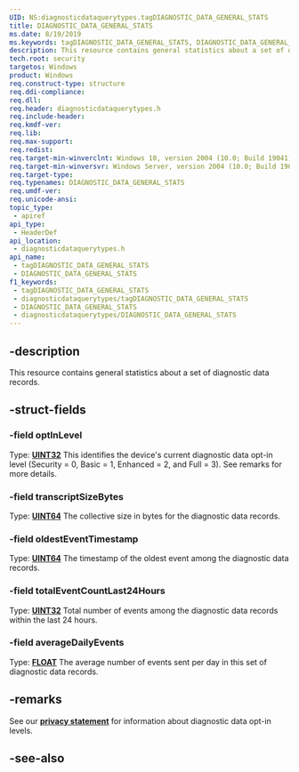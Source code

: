 ```yaml
---
UID: NS:diagnosticdataquerytypes.tagDIAGNOSTIC_DATA_GENERAL_STATS
title: DIAGNOSTIC_DATA_GENERAL_STATS
ms.date: 8/19/2019
ms.keywords: tagDIAGNOSTIC_DATA_GENERAL_STATS, DIAGNOSTIC_DATA_GENERAL_STATS
description: This resource contains general statistics about a set of diagnostic data records.
tech.root: security
targetos: Windows
product: Windows
req.construct-type: structure
req.ddi-compliance: 
req.dll: 
req.header: diagnosticdataquerytypes.h
req.include-header: 
req.kmdf-ver: 
req.lib: 
req.max-support: 
req.redist: 
req.target-min-winverclnt: Windows 10, version 2004 (10.0; Build 19041)
req.target-min-winversvr: Windows Server, version 2004 (10.0; Build 19041)
req.target-type: 
req.typenames: DIAGNOSTIC_DATA_GENERAL_STATS
req.umdf-ver: 
req.unicode-ansi: 
topic_type:
 - apiref
api_type:
 - HeaderDef
api_location:
 - diagnosticdataquerytypes.h
api_name:
 - tagDIAGNOSTIC_DATA_GENERAL_STATS
 - DIAGNOSTIC_DATA_GENERAL_STATS
f1_keywords:
 - tagDIAGNOSTIC_DATA_GENERAL_STATS
 - diagnosticdataquerytypes/tagDIAGNOSTIC_DATA_GENERAL_STATS
 - DIAGNOSTIC_DATA_GENERAL_STATS
 - diagnosticdataquerytypes/DIAGNOSTIC_DATA_GENERAL_STATS
---
```


## -description

This resource contains general statistics about a set of diagnostic data records.

## -struct-fields

### -field optInLevel

Type: **[UINT32](/windows/desktop/winprog/windows-data-types)**
This identifies the device's current diagnostic data opt-in level (Security = 0, Basic = 1, Enhanced = 2, and Full = 3). See remarks for more details.

### -field transcriptSizeBytes

Type: **[UINT64](/windows/desktop/winprog/windows-data-types)**
The collective size in bytes for the diagnostic data records.

### -field oldestEventTimestamp

Type: **[UINT64](/windows/desktop/winprog/windows-data-types)**
The timestamp of the oldest event among the diagnostic data records.

### -field totalEventCountLast24Hours

Type: **[UINT32](/windows/desktop/winprog/windows-data-types)**
Total number of events among the diagnostic data records within the last 24 hours.

### -field averageDailyEvents

Type: **[FLOAT](/windows/desktop/winprog/windows-data-types)**
The average number of events sent per day in this set of diagnostic data records.

## -remarks

See our [**privacy statement**](/windows/privacy/windows-diagnostic-data) for information about diagnostic data opt-in levels.

## -see-also

